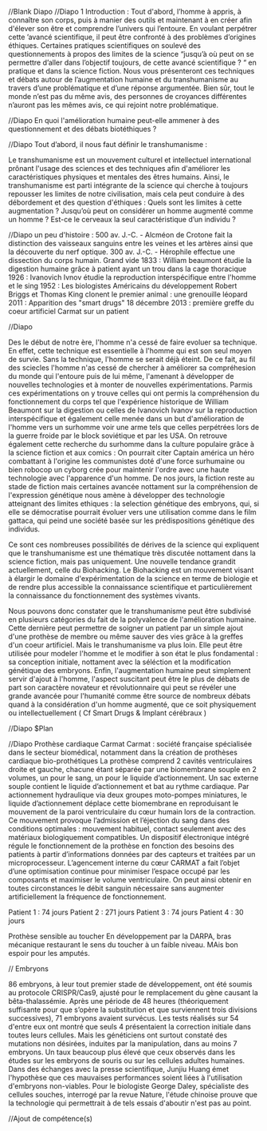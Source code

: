 //Blank Diapo
//Diapo 1
Introduction : Tout d'abord, l’homme à appris, à connaître son corps, puis à manier des outils et maintenant à en créer afin d'élever son être et comprendre l’univers qui l’entoure. En voulant perpétrer cette ’avancé scientifique, il peut être confronté à des problèmes d’origines éthiques. Certaines pratiques scientifiques on soulevé des questionnements à propos des limites de la science “jusqu’à où peut on se permettre d’aller dans l’objectif toujours, de cette avancé scientifique ? “ en pratique et dans la science fiction. Nous vous présenteront ces techniques et débats autour de l’augmentation humaine et du transhumanisme au travers d’une problématique et d’une réponse argumentée. Bien sûr, tout le monde n’est pas du même avis, des personnes de croyances différentes n’auront pas les mêmes avis, ce qui rejoint notre problématique.

//Diapo 
En quoi l'amélioration humaine peut-elle ammener à des questionnement et des débats biotéthiques ?

//Diapo 
Tout d’abord, il nous faut définir le transhumanisme : 

Le transhumanisme est un mouvement culturel et intellectuel international prônant l'usage des sciences et des techniques afin d'améliorer les caractéristiques physiques et mentales des êtres humains. Ainsi, le transhumanisme est parti intégrante de la science qui cherche à toujours repousser les limites de notre civilisation, mais cela peut conduire à des débordement et des question d'éthiques : Quels sont les limites à cette augmentation ? Jusqu’où peut on considérer un homme augmenté comme un homme ? Est-ce le cerveaux la seul caractéristique d’un individu ?

//Diapo
un peu d'histoire : 
500 av. J.-C. - Alcméon de Crotone fait la distinction des vaisseaux sanguins entre les veines et les artères ainsi que la découverte du nerf optique.
300 av. J.-C. - Hérophile effectue une dissection du corps humain.
Grand vide
1833 : William beaumont étudie la digestion humaine grâce à patient ayant un trou dans la cage thoracique
1926 : Ivanovich Ivnov étudie la reproduction interspécifique entre l'homme et le sing
1952 : Les biologistes Américains du développement Robert Briggs et Thomas King clonent le premier animal : une grenouille léopard
2011 : Apparition des "smart drugs"
18 décembre 2013 : première greffe du coeur artificiel Carmat sur un patient

//Diapo

Des le début de notre ère, l'homme n'a cessé de faire evoluer sa technique. En effet, cette technique est essentielle à l'homme qui est son seul moyen de survie. Sans la technique, l'homme se serait déjà éteint. De ce fait, au fil des sciecles l'homme n'as cessé de chercher à améliorer sa compréhesion du monde qui l'entoure puis de lui même, l'amenant à développer de nouvelles technologies et à monter de nouvelles expérimentations.
Parmis ces expérimentations on y trouve celles qui ont permis la compréhension du fonctionnement du corps tel que l'expérience historique de William
Beaumont sur la digestion ou celles de Ivanovich Ivanov sur la reproduction interspécifique et également celle menée dans un but d'amélioration de l'homme vers un surhomme voir une arme tels que celles perpétrées lors de la guerre froide par le block soviétique et par les USA. On retrouve également cette recherche du surhomme dans la culture populaire grâce à la science fiction et aux comics : On pourrait citer Captain américa un héro combattant à l'origine les communistes doté d'une force surhumaine ou bien robocop un cyborg crée pour maintenir l'ordre avec une haute technologie avec l'apparence d'un homme. De nos jours, la fiction reste au stade de fiction mais certaines avancée nottament sur la compréhension de l'expression génétique nous amène à  développer des technologie atteignant des limites ethiques : la selection génétique des embryons, qui, si elle se démocratise pourrait évoluer vers une utilisation comme dans le film gattaca, qui peind une société basée sur les prédispositions génétique des individus.

Ce sont ces nombreuses possibilités de dérives de la science qui expliquent que le transhumanisme est une thématique très discutée nottament dans la science fiction, mais pas uniquement. Une nouvelle tendance grandit actuellement, celle du Biohacking. Le Biohacking est un mouvement visant à élargir le domaine d'expérimentation de la science en terme de biologie et de rendre plus accessible la connaissance scientifique et particulièrement la connaissance du fonctionnement des systèmes vivants.

Nous pouvons donc constater que le transhumanisme peut être subdivisé en plusieurs catégories du fait de la polyvalence de l'amélioration humaine. Cette dernière peut permettre de soigner un patient par un simple ajout d'une prothèse de membre ou même sauver des vies grâce à la greffes d'un coeur artificiel. Mais le transhumanisme va plus loin. Elle peut être utilisée pour modeler l'homme et le modifier à son état le plus fondamental : sa conception initiale, nottament avec la séléction et la modification génétique des embryons. Enfin, l'augmentation humaine peut simplement servir d'ajout à l'homme, l'aspect suscitant peut être le plus de débats de part son caractère novateur et révolutionnaire qui peut se révéler une grande avancée pour l'humanité comme être source de nombreux débats quand à la considération d'un homme augmenté, que ce soit physiquement ou intellectuellement ( Cf Smart Drugs & Implant cérébraux )

//Diapo
$Plan


//Diapo 
Prothèse cardiaque Carmat
Carmat : société française spécialisée dans le secteur biomédical, notamment dans la création de prothèses cardiaque bio-prothétiques
La prothèse comprend 2 cavités ventriculaires droite et gauche, chacune étant séparée par une biomembrane souple en 2 volumes, un pour le sang, un pour le liquide d’actionnement.
Un sac externe souple contient le liquide d’actionnement et bat au rythme cardiaque. 
Par actionnement hydraulique via deux groupes moto-pompes miniatures, le liquide d’actionnement déplace cette biomembrane en reproduisant le mouvement de la paroi ventriculaire du cœur humain lors de la contraction. Ce mouvement provoque l’admission et l’éjection du sang dans des conditions optimales : mouvement habituel, contact seulement avec des matériaux biologiquement compatibles.
Un dispositif électronique intégré régule le fonctionnement de la prothèse en fonction des besoins des patients à partir d’informations données par des capteurs et traitées par un microprocesseur.
L’agencement interne du cœur CARMAT a fait l’objet d’une optimisation continue pour minimiser l’espace occupé par les composants et maximiser le volume ventriculaire. On peut ainsi obtenir en toutes circonstances le débit sanguin nécessaire sans augmenter artificiellement la fréquence de fonctionnement.

Patient 1 : 74 jours
Patient 2 : 271 jours
Patient 3 : 74 jours
Patient 4 : 30 jours

Prothèse sensible au toucher
En développement par la DARPA, bras mécanique restaurant le sens du toucher à un faible niveau. MAis bon espoir pour les amputés.

// Embryons

86 embryons, à leur tout premier stade de développement, ont été soumis au protocole CRISPR/Cas9, ajusté pour le remplacement du gène causant la bêta-thalassémie. Après une période de 48 heures (théoriquement suffisante pour que s’opère la substitution et que surviennent trois divisions successives), 71 embryons avaient survécus. Les tests réalisés sur 54 d'entre eux ont montré que seuls 4 présentaient la correction initiale dans toutes leurs cellules.
Mais les généticiens ont surtout constaté des mutations non désirées, induites par la manipulation, dans au moins 7 embryons. Un taux beaucoup plus élevé que ceux observés dans les études sur les embryons de souris ou sur les cellules adultes humaines.
Dans des échanges avec la presse scientifique, Junjiu Huang émet l'hypothèse que ces mauvaises performances soient liées à l'utilisation d'embryons non-viables. Pour le biologiste George Daley, spécialiste des cellules souches, interrogé par la revue Nature, l'étude chinoise prouve que la technologie qui permettrait à de tels essais d'aboutir n'est pas au point.

//Ajout de compétence(s)
